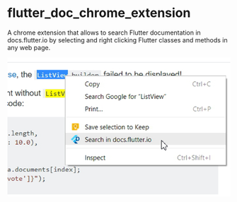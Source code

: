 # flutter_doc_chrome_extension

A chrome extension that allows to search Flutter documentation in docs.flutter.io by selecting and right clicking Flutter classes and methods in any web page.

![alt text](https://github.com/jmolins/flutter_doc_chrome_extension/raw/master/art/screenshot.jpg "Flutter documentation")